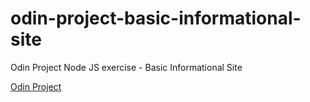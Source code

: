 # odin-project-basic-informational-site
Odin Project Node JS exercise - Basic Informational Site

[Odin Project](https://theodinproject.com/courses/nodejs/lessons/basic-informational-site)
